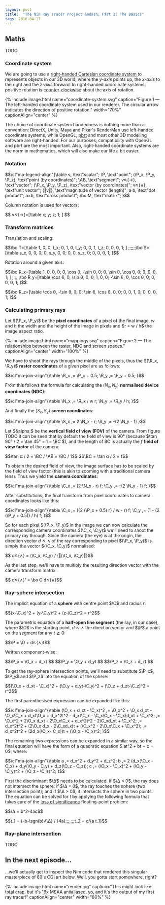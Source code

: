 ```yaml
---
layout: post
title:  "The Nim Ray Tracer Project &ndash; Part 2: The Basics"
tags: 2016-04-17
---
```


## Maths

TODO

### Coordinate system

We are going to use a [right-handed Cartesian coordinate system
](https://en.wikipedia.org/wiki/Cartesian_coordinate_system#In_three_dimensions)
to represents objects in our 3D world, where the *y-axis* points up, the *x-axis* to the right and the *z-axis* forward. In right-handed coordinate systems, positive rotation is [counter-clockwise](https://www.evl.uic.edu/ralph/508S98/coordinates.html) about the axis of rotation.

{% include image.html name="coordinate-system.svg" caption="Figure 1 &mdash; The left-handed coordinate system used in our renderer. The circular arrow indicates the direction of positive rotation." width="70%" captionAlign="center" %}

The choice of coordinate system handedness is nothing more than a convention: DirectX,
Unity, Maya and Pixar's RenderMan use left-handed coordinate systems, while OpenGL,
[pbrt](http://www.pbrt.org/) and most other 3D modelling software are
right-handed. For our purposes, compatibility with OpenGL and pbrt are the most
important. Also, right-handed coordinate systems are the norm in mathematics,
which will also make our life a bit easier.

### Notation

\$\$\cl\"ma-legend-align\"{\table
s, \text\"scalar\";
\P, \text\"point\";
(\P_x, \P_y, \P_z), \text\"point (by coordinates)\";
\AB, \text\"segment\";
v↖{→}, \text\"vector\";
⟨\P_x, \P_y, \P_z⟩, \text\"vector (by coordinates)\";
v↖{∧}, \text\"unit vector\";
{‖v‖}, \text\"magnitude of vector (length)\";
a·b, \text\"dot product\";
a×b, \text\"cross product\";
\bo M, \text\"matrix\";
}\$\$

Column notation is used for vectors:

\$\$ v↖{→}=[\table x; y; z; 1; ] \$\$

### Transform matrices

Translation and scaling:

\$\$\bo T=[\table
1, 0, 0, t_x;
0, 1, 0, t_y;
0, 0, 1, t_z;
0, 0, 0, 1;
]
\;\;\;\;\;\;\bo S=[\table
s_x,   0,   0, 0;
  0, s_y,   0, 0;
  0,   0, s_z, 0;
  0,   0,   0, 1;
]\$\$

Rotation around a given axis:

\$\$\bo R_x=[\table
1,      0,       0, 0;
0, \cos θ, -\sin θ, 0;
0, \sin θ,  \cos θ, 0;
0,      0,       0, 1;
]
\;\;\;\;\;\;\bo R_y=[\table
 \cos θ, 0, \sin θ, 0;
      0, 1,      0, 0;
-\sin θ, 0, \cos θ, 0;
      0, 0,      0, 1;
]\$\$

\$\$\bo R_z=[\table
\cos θ, -\sin θ, 0, 0;
\sin θ,  \cos θ, 0, 0;
     0,       0, 1, 0;
     0,       0, 0, 1;
]\$\$

### Calculating primary rays

Let $(\P_x, \P_y)$ be the **pixel coordinates** of a pixel of the final image, $w$ and $h$ the width and the height of the image in pixels and \$r = w / h\$ the image aspect ratio.

{% include image.html name="mappings.svg" caption="Figure 2 &mdash; The relationships between the raster, NDC and screen spaces." captionAlign="center" width="100%" %}

We have to shoot the rays through the middle of the pixels, thus the $(\R_x, \R_y)$ **raster coordinates** of a given pixel are as follows:

\$\$\cl\"ma-join-align\"{\table
\R_x ,= \P_x + 0.5;
\R_y ,= \P_y + 0.5;
}\$\$

From this follows the formula for calculating the $(N_x, N_y)$ **normalised device coordinates (NDC)**:

\$\$\cl\"ma-join-align\"{\table
\N_x ,= \R_x / w r;
\N_y ,= \R_y / h;
}\$\$

And finally the $(S_x, S_y)$ **screen coordinates**:

\$\$\cl\"ma-join-align\"{\table
\S_x ,= 2 \N_x - r;
\S_y ,= -(2 \N_y - 1)
}\$\$

Let $&alpha;$ be the **vertical field of view (FOV)** of the camera. From figure
TODO it can be seen that by default the field of view is 90&deg; (because $\tan
90&deg; / 2 = \tan 45&deg; = 1 = \BC $), and the length of BC is actually the
$f$ **field of view factor** of the camera.

\$\$\tan &alpha; / 2 = \BC / \AB = \BC / 1\$\$
\$\$\BC = \tan &alpha; / 2 = f$\$

To obtain the desired field of view, the image surface  has to be scaled by
the field of view factor (this is akin to zooming with a traditional camera
lens). Thus we yield the **camera coordinates**:

\$\$\cl\"ma-join-align\"{\table
\C_x ,= (2 \N_x - r) f;
\C_y ,= -(2 \N_y - 1) f;
}\$$

After substitutions, the final transform from pixel coordinates to camera
coordinates looks like this:

\$\$\cl\"ma-join-align\"{\table
\C_x ,= ({2 (\P_x + 0.5) r} / w - r) f;
\C_y ,= (1 - {2 (\P_y + 0.5)} / h) f;
}\$$

So for each pixel $(\P_x, \P_y)$ in the image we can now calculate the
corresponding camera coordinates $(\C_x, \C_y)$ we'll need to shoot the
primary ray through. Since the camera (the eye) is at the origin, the
direction vector $d↖{∧}$ of the ray corresponding to pixel $(\P_x, \P_y)$ is
simply the vector $⟨\C_x, \C_y⟩$ normalised:

\$\$ d↖{∧} = ⟨\C_x, \C_y⟩ / {‖⟨\C_x, \C_y⟩‖}\$\$

As the last step, we'll have to multiply the resulting direction vector with the
camera transform matrix:

\$\$ d↖{∧}' = \bo C d↖{∧}\$\$


### Ray-sphere intersection

The implicit equation of a **sphere** with centre point $\C\$ and radius $r$:

\$\$(x-\C_x)^2 + (y-\C_y)^2 + (z-\C_z)^2 = r^2\$\$

The parametric equation of a **half-open line segment** (the ray, in our case), where $\O$ is the starting point, $d↖{∧}$ the direction vector and $\P$ a point on the segment for any $t≧0$:

\$\$\P = \O + d↖{∧}t\$\$

Written component-wise:

\$\$\P_x = \O_x + d_xt \$\$
\$\$\P_y = \O_y + d_yt \$\$
\$\$\P_z = \O_z + d_zt \$\$

To get the ray-sphere intersection points, we'll need to substitute $\P_x$, $\P_y$ and $\P_z$ into the equation of the sphere:

\$\$(\O_x + d_xt - \C_x)^2 + (\O_y + d_yt-\C_y)^2 + (\O_z + d_zt-\C_z)^2 = r^2\$\$

The first parenthesised expression can be expanded like this:

\$\$\cl\"ma-join-align\"{\table
(\O_x + d_xt - \C_x)^2 ,= \O_x^2 + \O_x d_xt - \O_x\C_x + d_xt\O_x + d_x^2t^2 - d_xt\C_x - \C_x\O_x - \C_x\d_xt + \C_x^2;
 ,= \O_x^2 + 2\O_x d_xt - 2\O_x\C_x + d_x^2t^2 - 2\C_xd_xt + \C_x^2;
 ,= d_x^2t^2 + (2\O_x d_x - 2\C_xd_x)t + (\O_x^2 - 2\O_x\C_x + \C_x^2);
 ,= d_x^2t^2 + (2d_x(\O_x- C_x))t + (\O_x - \C_x)^2;
}\$\$

The remaining two expressions can be expanded in a similar way, so the final equation
will have the form of a quadratic equation \$ at^2 + bt + c = 0\$, where:

\$\$\cl\"ma-join-align\"{\table
a ,= d_x^2 + d_y^2 + d_z^2;
b ,= 2 (d_x(\O_x - C_x) + d_y(\O_y - C_y) + d_z(\O_z - C_z));
c ,= (\O_x - \C_x)^2 + (\O_y - \C_y)^2 + (\O_z - \C_z)^2;
}\$\$

First the discriminant \$\Δ\$ needs to be calculated. If \$\Δ &lt; 0\$, the ray does not intersect the sphere; if \$\Δ = 0\$, the ray touches the sphere (two intersection point); and if \$\Δ &gt; 0\$, it intersects the sphere in two points. The equation can be solved for $t$ by applying the following formula that takes care
of the [loss of
significance](https://en.wikipedia.org/wiki/Loss_of_significance#A_better_algorithm)
floating-point problem:

\$\$\Δ = b^2-4ac\$\$

\$\$t_1 = {-b-\sgn(b)√\Δ} / {4a}\;\;\;,\;\;\;t_2 = c/{a t_1}\$\$


### Ray-plane intersection

TODO


## In the next episode...

...we'll actually get to inspect the Nim code that rendered this singular
masterpiece of 80's CGI art below. Well, you gotta start somewhere, right?

{% include image.html name="render.jpg" caption="This might look like total crap, but it's 16x MSAA antialiased, yo, and it's the output of my first ray tracer!" captionAlign="center" width="80%" %}
